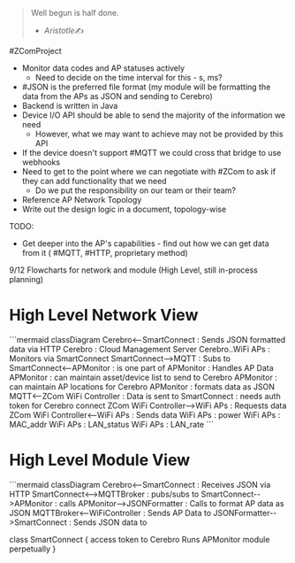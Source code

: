 > Well begun is half done.
>
> - <cite>Aristotle</cite>✍️

#ZComProject
- Monitor data codes and AP statuses actively
	- Need to decide on the time interval for this - s, ms?
- #JSON is the preferred file format (my module will be formatting the data from the APs as JSON and sending to Cerebro)
- Backend is written in Java
- Device I/O API should be able to send the majority of the information we need
	- However, what we may want to achieve may not be provided by this API
- If the device doesn't support #MQTT we could cross that bridge to use webhooks
- Need to get to the point where we can negotiate with #ZCom to ask if they can add functionality that we need
	- Do we put the responsibility on our team or their team?
- Reference AP Network Topology
- Write out the design logic in a document, topology-wise

TODO:
- Get deeper into the AP's capabilities - find out how we can get data from it ( #MQTT, #HTTP, proprietary method)

9/12 Flowcharts for network and module (High Level, still in-process planning)

<h1> High Level Network View </h1>
```mermaid
classDiagram
Cerebro<--SmartConnect : Sends JSON formatted data via HTTP
Cerebro : Cloud Management Server
Cerebro..WiFi APs : Monitors via SmartConnect
SmartConnect-->MQTT : Subs to
SmartConnect<--APMonitor : is one part of
APMonitor : Handles AP Data
APMonitor : can maintain asset/device list to send to Cerebro
APMonitor : can maintain AP locations for Cerebro
APMonitor : formats data as JSON
MQTT<--ZCom WiFi Controller : Data is sent to
SmartConnect : needs auth token for Cerebro connect
ZCom WiFi Controller-->WiFi APs : Requests data
ZCom WiFi Controller<--WiFi APs : Sends data
WiFi APs : power
WiFi APs : MAC_addr
WiFi APs : LAN_status
WiFi APs : LAN_rate
``` 

<h1>High Level Module View</h1>
```mermaid
classDiagram
Cerebro<--SmartConnect : Receives JSON via HTTP
SmartConnect<-->MQTTBroker : pubs/subs to 
SmartConnect-->APMonitor : calls
APMonitor-->JSONFormatter : Calls to format AP data as JSON
MQTTBroker<--WiFiController : Sends AP Data to
JSONFormatter-->SmartConnect : Sends JSON data to

class SmartConnect {
	access token to Cerebro
	Runs APMonitor module perpetually
}
```
